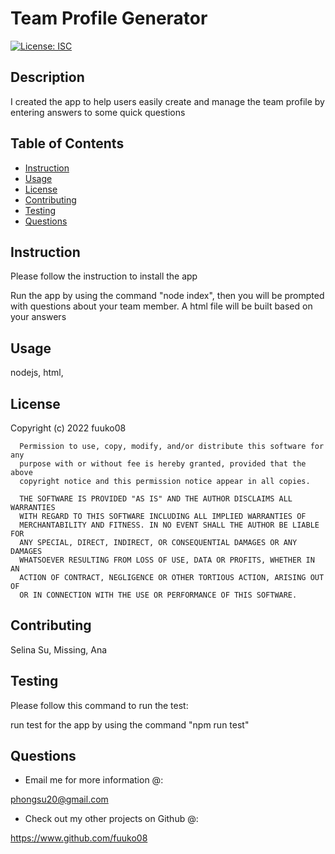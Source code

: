 # Team Profile Generator

  [![License: ISC](https://img.shields.io/badge/License-ISC-blue.svg)](https://opensource.org/licenses/ISC)

## Description

I created the app to help users easily create and manage the team profile by entering answers to some quick questions

## Table of Contents

  * [Instruction](#instruction)
  * [Usage](#usage)
  * [License](#license)
  * [Contributing](#contributing)
  * [Testing](#testing)
  * [Questions](#questions)

<a name="instruction"/>

## Instruction

Please follow the instruction to install the app

Run the app by using the command "node index", then you will be prompted with questions about your team member. A html file will be built  based on your answers

<a name="usage"/>

## Usage

nodejs, html, 

<a name="license"/>

## License

Copyright (c) 2022 fuuko08

      Permission to use, copy, modify, and/or distribute this software for any
      purpose with or without fee is hereby granted, provided that the above
      copyright notice and this permission notice appear in all copies.

      THE SOFTWARE IS PROVIDED "AS IS" AND THE AUTHOR DISCLAIMS ALL WARRANTIES
      WITH REGARD TO THIS SOFTWARE INCLUDING ALL IMPLIED WARRANTIES OF
      MERCHANTABILITY AND FITNESS. IN NO EVENT SHALL THE AUTHOR BE LIABLE FOR
      ANY SPECIAL, DIRECT, INDIRECT, OR CONSEQUENTIAL DAMAGES OR ANY DAMAGES
      WHATSOEVER RESULTING FROM LOSS OF USE, DATA OR PROFITS, WHETHER IN AN
      ACTION OF CONTRACT, NEGLIGENCE OR OTHER TORTIOUS ACTION, ARISING OUT OF
      OR IN CONNECTION WITH THE USE OR PERFORMANCE OF THIS SOFTWARE.

<a name="contributing"/>

## Contributing

Selina Su, Missing, Ana

<a name="testing"/>

## Testing

Please follow this command to run the test:

run test for the app by using the command "npm run test"

<a name="questions"/>

## Questions

* Email me for more information @:

phongsu20@gmail.com

* Check out my other projects on Github @:

https://www.github.com/fuuko08

